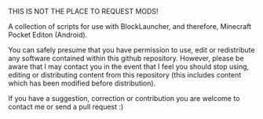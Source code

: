 THIS IS NOT THE PLACE TO REQUEST MODS!

A collection of scripts for use with BlockLauncher, and therefore, Minecraft Pocket Editon (Android).

You can safely presume that you have permission to use, edit or redistribute any software contained within this github repository. However, please be aware that I may contact you in the event that I feel you should stop using, editing or distributing content from this repository (this includes content which has been modified before distribution).

If you have a suggestion, correction or contribution you are welcome to contact me or send a pull request :)
